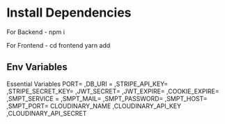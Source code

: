 # Install Dependencies

For Backend - npm i

For Frontend - cd frontend yarn add

## Env Variables

Essential Variables
PORT= ,DB_URI = ,STRIPE_API_KEY= ,STRIPE_SECRET_KEY= ,JWT_SECRET= ,JWT_EXPIRE= ,COOKIE_EXPIRE= ,SMPT_SERVICE = ,SMPT_MAIL= ,SMPT_PASSWORD= ,SMPT_HOST= ,SMPT_PORT= CLOUDINARY_NAME ,CLOUDINARY_API_KEY ,CLOUDINARY_API_SECRET

